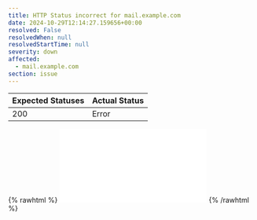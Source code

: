 ```yaml
---
title: HTTP Status incorrect for mail.example.com
date: 2024-10-29T12:14:27.159656+00:00
resolved: False
resolvedWhen: null
resolvedStartTime: null
severity: down
affected:
  - mail.example.com
section: issue
---
```


| Expected Statuses | Actual Status  |
|-------------------|----------------|
| 200 | Error |

{% rawhtml %}
<embed src="./mail.example.com-http.html" type="text/html">
{% /rawhtml %}
